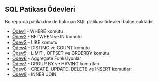 ## SQL Patikası Ödevleri
Bu repo da patika.dev de bulunan SQL patikası ödevleri bulunmaktadır.

- [Ödev1](Ödevler/Odev1.sql) - WHERE komutu 
- [Ödev2](Ödevler/Odev2.sql) - BETWEEN ve IN komutu
- [Ödev3](Ödevler/Odev3.sql) - LIKE komutu
- [Ödev4](Ödevler/Odev4.sql) - DISTINC ve COUNT komutu
- [Ödev5](Ödevler/Odev5.sql) - LIMIT , OFFSET ve ORDERBY komutu
- [Ödev6](Ödevler/Odev6.sql) - Aggregate Fonksiyonlar
- [Ödev7](Ödevler/Odev7.sql) - GROUP BY ve HAVING komutları
- [Ödev8](Ödevler/Odev8.sql) - CREATE, UPDATE, DELETE ve INSERT komutları
- [Ödev9](Ödevler/Odev9.sql) - INNER JOIN 
